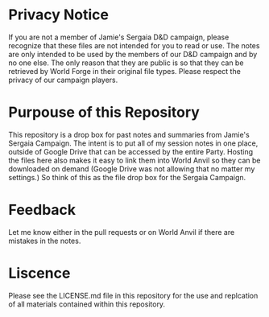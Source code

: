 # Privacy Notice
If you are not a member of Jamie's Sergaia D&D campaign, please recognize that these files are not intended for you to read or use. The notes are only intended to be used by the members of our D&D campaign and by no one else. The only reason that they are public is so that they can be retrieved by World Forge in their original file types. Please respect the privacy of our campaign players.

# Purpouse of this Repository
This repository is a drop box for past notes and summaries from Jamie's Sergaia Campaign. The intent is to put all of my session notes in one place, outside of Google Drive that can be accessed by the entire Party. Hosting the files here also makes it easy to link them into World Anvil so they can be downloaded on demand (Google Drive was not allowing that no matter my settings.) So think of this as the file drop box for the Sergaia Campaign.

# Feedback
Let me know either in the pull requests or on World Anvil if there are mistakes in the notes.

# Liscence
Please see the LICENSE.md file in this repository for the use and replcation of all materials contained within this repository.
